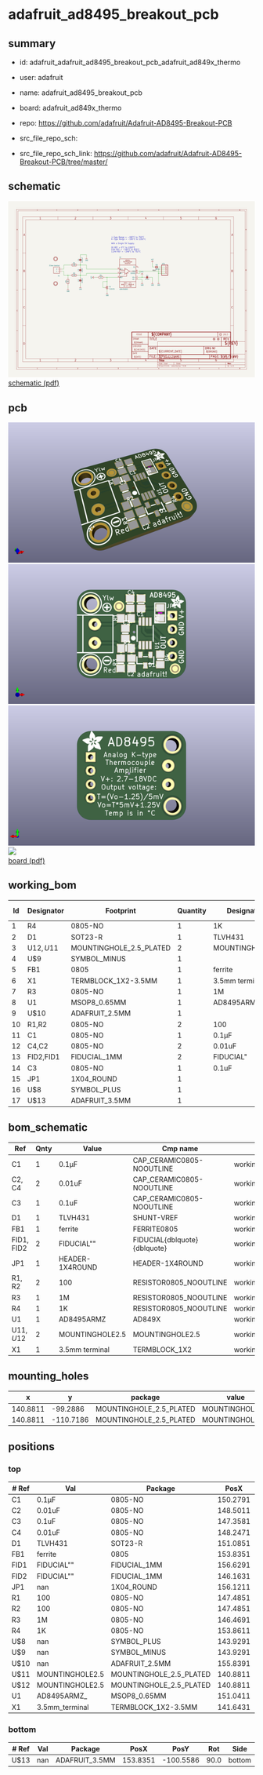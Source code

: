 # adafruit_ad8495_breakout_pcb
 
## summary 
* id: adafruit_adafruit_ad8495_breakout_pcb_adafruit_ad849x_thermo
* user: adafruit
* name: adafruit_ad8495_breakout_pcb
* board: adafruit_ad849x_thermo
* repo: https://github.com/adafruit/Adafruit-AD8495-Breakout-PCB



* src_file_repo_sch: 
* src_file_repo_sch_link: https://github.com/adafruit/Adafruit-AD8495-Breakout-PCB/tree/master/

## schematic  
![](working_schematic_600.png)  
[schematic (pdf)](working_schematic.pdf)  

## pcb  
![](working_3d_600.png) 
![](working_3d_front_600.png)  
![](working_3d_back_600.png)  
![](working_600.png)  
[board (pdf)](working.pdf)  

## working_bom
| Id | Designator | Footprint | Quantity | Designation | Supplier and ref |  | None | 
| --- | --- | --- | --- | --- | --- | --- | --- | 
| 1 | R4 | 0805-NO | 1 | 1K |  |  | [''] | 
| 2 | D1 | SOT23-R | 1 | TLVH431 |  |  | [''] | 
| 3 | U$12,U$11 | MOUNTINGHOLE_2.5_PLATED | 2 | MOUNTINGHOLE2.5 |  |  | [''] | 
| 4 | U$9 | SYMBOL_MINUS | 1 |  |  |  | [''] | 
| 5 | FB1 | 0805 | 1 | ferrite |  |  | [''] | 
| 6 | X1 | TERMBLOCK_1X2-3.5MM | 1 | 3.5mm terminal |  |  | [''] | 
| 7 | R3 | 0805-NO | 1 | 1M |  |  | [''] | 
| 8 | U1 | MSOP8_0.65MM | 1 | AD8495ARMZ  |  |  | [''] | 
| 9 | U$10 | ADAFRUIT_2.5MM | 1 |  |  |  | [''] | 
| 10 | R1,R2 | 0805-NO | 2 | 100 |  |  | [''] | 
| 11 | C1 | 0805-NO | 1 | 0.1µF |  |  | [''] | 
| 12 | C4,C2 | 0805-NO | 2 | 0.01uF |  |  | [''] | 
| 13 | FID2,FID1 | FIDUCIAL_1MM | 2 | FIDUCIAL" |  |  | [''] | 
| 14 | C3 | 0805-NO | 1 | 0.1uF |  |  | [''] | 
| 15 | JP1 | 1X04_ROUND | 1 |  |  |  | [''] | 
| 16 | U$8 | SYMBOL_PLUS | 1 |  |  |  | [''] | 
| 17 | U$13 | ADAFRUIT_3.5MM | 1 |  |  |  | [''] | 


## bom_schematic
| Ref | Qnty | Value | Cmp name | Footprint | Description | Vendor | DNP | 
| --- | --- | --- | --- | --- | --- | --- | --- | 
| C1 | 1 | 0.1µF | CAP_CERAMIC0805-NOOUTLINE | working:0805-NO |  |  |  | 
| C2, C4 | 2 | 0.01uF | CAP_CERAMIC0805-NOOUTLINE | working:0805-NO |  |  |  | 
| C3 | 1 | 0.1uF | CAP_CERAMIC0805-NOOUTLINE | working:0805-NO |  |  |  | 
| D1 | 1 | TLVH431 | SHUNT-VREF | working:SOT23-R |  |  |  | 
| FB1 | 1 | ferrite | FERRITE0805 | working:0805 |  |  |  | 
| FID1, FID2 | 2 | FIDUCIAL"" | FIDUCIAL{dblquote}{dblquote} | working:FIDUCIAL_1MM |  |  |  | 
| JP1 | 1 | HEADER-1X4ROUND | HEADER-1X4ROUND | working:1X04_ROUND |  |  |  | 
| R1, R2 | 2 | 100 | RESISTOR0805_NOOUTLINE | working:0805-NO |  |  |  | 
| R3 | 1 | 1M | RESISTOR0805_NOOUTLINE | working:0805-NO |  |  |  | 
| R4 | 1 | 1K | RESISTOR0805_NOOUTLINE | working:0805-NO |  |  |  | 
| U1 | 1 | AD8495ARMZ  | AD849X | working:MSOP8_0.65MM |  |  |  | 
| U$11, U$12 | 2 | MOUNTINGHOLE2.5 | MOUNTINGHOLE2.5 | working:MOUNTINGHOLE_2.5_PLATED |  |  |  | 
| X1 | 1 | 3.5mm terminal | TERMBLOCK_1X2 | working:TERMBLOCK_1X2-3.5MM |  |  |  | 


## mounting_holes
| x | y | package | value | ref | size | 
| --- | --- | --- | --- | --- | --- | 
| 140.8811 | -99.2886 | MOUNTINGHOLE_2.5_PLATED | MOUNTINGHOLE2.5 | U$11 | m3 | 
| 140.8811 | -110.7186 | MOUNTINGHOLE_2.5_PLATED | MOUNTINGHOLE2.5 | U$12 | m3 | 


## positions
### top
| # Ref | Val | Package | PosX | PosY | Rot | Side | 
| --- | --- | --- | --- | --- | --- | --- | 
| C1 | 0.1µF | 0805-NO | 150.2791 | -99.2886 | -90.0 | top | 
| C2 | 0.01uF | 0805-NO | 148.5011 | -110.4646 | -90.0 | top | 
| C3 | 0.1uF | 0805-NO | 147.3581 | -104.8766 | -90.0 | top | 
| C4 | 0.01uF | 0805-NO | 148.2471 | -99.2886 | -90.0 | top | 
| D1 | TLVH431 | SOT23-R | 151.0851 | -109.8826 | 180.0 | top | 
| FB1 | ferrite | 0805 | 153.8351 | -101.0666 | -90.0 | top | 
| FID1 | FIDUCIAL"" | FIDUCIAL_1MM | 156.6291 | -111.4806 | 0.0 | top | 
| FID2 | FIDUCIAL"" | FIDUCIAL_1MM | 146.1631 | -99.8286 | 0.0 | top | 
| JP1 | nan | 1X04_ROUND | 156.1211 | -105.3846 | -90.0 | top | 
| R1 | 100 | 0805-NO | 147.4851 | -102.0826 | 0.0 | top | 
| R2 | 100 | 0805-NO | 147.4851 | -107.6706 | 0.0 | top | 
| R3 | 1M | 0805-NO | 146.4691 | -110.4646 | 90.0 | top | 
| R4 | 1K | 0805-NO | 153.8611 | -109.7466 | -90.0 | top | 
| U$8 | nan | SYMBOL_PLUS | 143.9291 | -100.0506 | 0.0 | top | 
| U$9 | nan | SYMBOL_MINUS | 143.9291 | -109.9566 | 0.0 | top | 
| U$10 | nan | ADAFRUIT_2.5MM | 155.8391 | -100.2226 | 0.0 | top | 
| U$11 | MOUNTINGHOLE2.5 | MOUNTINGHOLE_2.5_PLATED | 140.8811 | -99.2886 | 0.0 | top | 
| U$12 | MOUNTINGHOLE2.5 | MOUNTINGHOLE_2.5_PLATED | 140.8811 | -110.7186 | 0.0 | top | 
| U1 | AD8495ARMZ_ | MSOP8_0.65MM | 151.0411 | -104.8766 | 0.0 | top | 
| X1 | 3.5mm_terminal | TERMBLOCK_1X2-3.5MM | 141.6431 | -104.8766 | -90.0 | top | 

### bottom
| # Ref | Val | Package | PosX | PosY | Rot | Side | 
| --- | --- | --- | --- | --- | --- | --- | 
| U$13 | nan | ADAFRUIT_3.5MM | 153.8351 | -100.5586 | 90.0 | bottom | 


